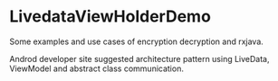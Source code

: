 # LivedataViewHolderDemo
Some examples and use cases of encryption decryption and rxjava.

Androd developer site suggested architecture pattern using LiveData, ViewModel and abstract class communication.

